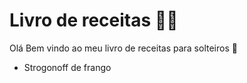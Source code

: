 # Livro de receitas :man_cook:

Olá Bem vindo ao meu livro de receitas para solteiros :wave:

- Strogonoff de frango
